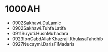 # 1000AH

* 0902Sakhawi.DuLamic
* 0902Sakhawi.TuhfaLatifa
* 0911Suyuti.HusnMuhadara
* 0923IbnCabdAllahKhazraji.KhulasaTahdhib
* 0927Nucaymi.DarisFiMadaris
